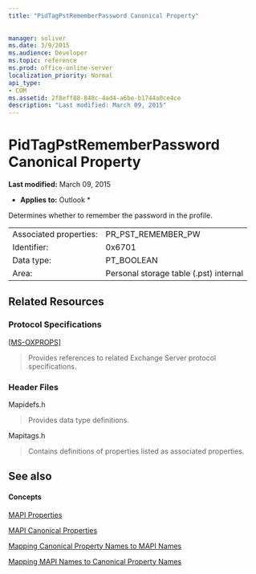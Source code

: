 ```yaml
---
title: "PidTagPstRememberPassword Canonical Property"
 
 
manager: soliver
ms.date: 3/9/2015
ms.audience: Developer
ms.topic: reference
ms.prod: office-online-server
localization_priority: Normal
api_type:
- COM
ms.assetid: 2f8eff88-848c-4ad4-a6be-b1744a0ce4ce
description: "Last modified: March 09, 2015"
---
```


# PidTagPstRememberPassword Canonical Property

 **Last modified:** March 09, 2015 
  
 * **Applies to:** Outlook * 
  
Determines whether to remember the password in the profile.
  
|||
|:-----|:-----|
|Associated properties:  <br/> |PR_PST_REMEMBER_PW  <br/> |
|Identifier:  <br/> |0x6701  <br/> |
|Data type:  <br/> |PT_BOOLEAN  <br/> |
|Area:  <br/> |Personal storage table (.pst) internal  <br/> |
   
## Related Resources

### Protocol Specifications

[[MS-OXPROPS]](f6ab1613-aefe-447d-a49c-18217230b148)
  
> Provides references to related Exchange Server protocol specifications.
    
### Header Files

Mapidefs.h
  
> Provides data type definitions.
    
Mapitags.h
  
> Contains definitions of properties listed as associated properties.
    
## See also

#### Concepts

[MAPI Properties](mapi-properties.md)
  
[MAPI Canonical Properties](mapi-canonical-properties.md)
  
[Mapping Canonical Property Names to MAPI Names](mapping-canonical-property-names-to-mapi-names.md)
  
[Mapping MAPI Names to Canonical Property Names](mapping-mapi-names-to-canonical-property-names.md)

